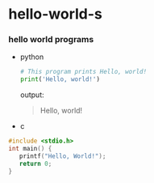 # hello-world-s

### hello world programs

- python 
 
  ```python
  # This program prints Hello, world!
  print('Hello, world!')
  ```
  output:
  > Hello, world!

- c

```c
#include <stdio.h>
int main() {
   printf("Hello, World!");
   return 0;
}
```
